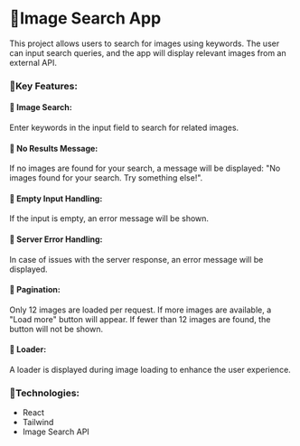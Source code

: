 # 🔎Image Search App

This project allows users to search for images using keywords.
The user can input search queries, and the app will display relevant images from an external API.

### 🧾Key Features:

#### 🔹 **Image Search:**

Enter keywords in the input field to search for related images.

#### 🔹 **No Results Message:**

If no images are found for your search, a message will be displayed: "No images found for your search. Try something else!".

#### 🔹 **Empty Input Handling:**

If the input is empty, an error message will be shown.

#### 🔹 **Server Error Handling:**

In case of issues with the server response, an error message will be displayed.

#### 🔹 **Pagination:**

Only 12 images are loaded per request. If more images are available, a "Load more" button will appear. If fewer than 12 images are found, the button will not be shown.

#### 🔹 **Loader:**

A loader is displayed during image loading to enhance the user experience.

### 🔗Technologies:

- React
- Tailwind
- Image Search API
